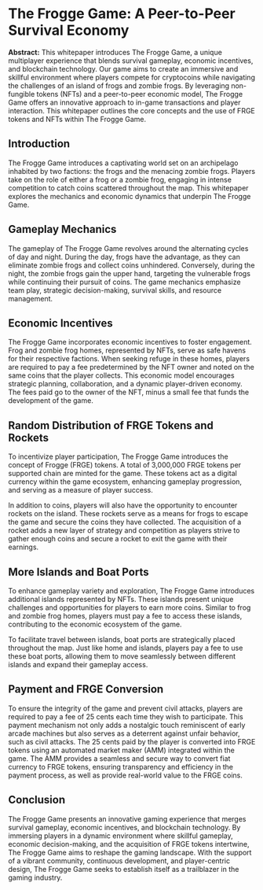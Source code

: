 # The Frogge Game: A Peer-to-Peer Survival Economy

**Abstract:**
This whitepaper introduces The Frogge Game, a unique multiplayer experience that blends survival gameplay, economic incentives, and blockchain technology. Our game aims to create an immersive and skillful environment where players compete for cryptocoins while navigating the challenges of an island of frogs and zombie frogs. By leveraging non-fungible tokens (NFTs) and a peer-to-peer economic model, The Frogge Game offers an innovative approach to in-game transactions and player interaction. This whitepaper outlines the core concepts and the use of FRGE tokens and NFTs within The Frogge Game.

## Introduction
The Frogge Game introduces a captivating world set on an archipelago inhabited by two factions: the frogs and the menacing zombie frogs. Players take on the role of either a frog or a zombie frog, engaging in intense competition to catch coins scattered throughout the map. This whitepaper explores the mechanics and economic dynamics that underpin The Frogge Game.

## Gameplay Mechanics
The gameplay of The Frogge Game revolves around the alternating cycles of day and night. During the day, frogs have the advantage, as they can eliminate zombie frogs and collect coins unhindered. Conversely, during the night, the zombie frogs gain the upper hand, targeting the vulnerable frogs while continuing their pursuit of coins. The game mechanics emphasize team play, strategic decision-making, survival skills, and resource management.

## Economic Incentives
The Frogge Game incorporates economic incentives to foster engagement. Frog and zombie frog homes, represented by NFTs, serve as safe havens for their respective factions. When seeking refuge in these homes, players are required to pay a fee predetermined by the NFT owner and noted on the same coins that the player collects. This economic model encourages strategic planning, collaboration, and a dynamic player-driven economy. The fees paid go to the owner of the NFT, minus a small fee that funds the development of the game.

## Random Distribution of FRGE Tokens and Rockets
To incentivize player participation, The Frogge Game introduces the concept of Frogge (FRGE) tokens. A total of 3,000,000 FRGE tokens per supported chain are minted for the game. These tokens act as a digital currency within the game ecosystem, enhancing gameplay progression, and serving as a measure of player success.

In addition to coins, players will also have the opportunity to encounter rockets on the island. These rockets serve as a means for frogs to escape the game and secure the coins they have collected. The acquisition of a rocket adds a new layer of strategy and competition as players strive to gather enough coins and secure a rocket to exit the game with their earnings.

## More Islands and Boat Ports
To enhance gameplay variety and exploration, The Frogge Game introduces additional islands represented by NFTs. These islands present unique challenges and opportunities for players to earn more coins. Similar to frog and zombie frog homes, players must pay a fee to access these islands, contributing to the economic ecosystem of the game.

To facilitate travel between islands, boat ports are strategically placed throughout the map. Just like home and islands, players pay a fee to use these boat ports, allowing them to move seamlessly between different islands and expand their gameplay access.

## Payment and FRGE Conversion
To ensure the integrity of the game and prevent civil attacks, players are required to pay a fee of 25 cents each time they wish to participate. This payment mechanism not only adds a nostalgic touch reminiscent of early arcade machines but also serves as a deterrent against unfair behavior, such as civil attacks. The 25 cents paid by the player is converted into FRGE tokens using an automated market maker (AMM) integrated within the game. The AMM provides a seamless and secure way to convert fiat currency to FRGE tokens, ensuring transparency and efficiency in the payment process, as well as provide real-world value to the FRGE coins.

## Conclusion
The Frogge Game presents an innovative gaming experience that merges survival gameplay, economic incentives, and blockchain technology. By immersing players in a dynamic environment where skillful gameplay, economic decision-making, and the acquisition of FRGE tokens intertwine, The Frogge Game aims to reshape the gaming landscape. With the support of a vibrant community, continuous development, and player-centric design, The Frogge Game seeks to establish itself as a trailblazer in the gaming industry.
